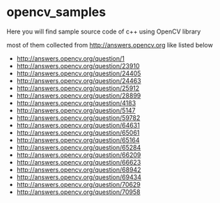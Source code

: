 # opencv_samples

Here you will find sample source code of c++ using OpenCV library

most of them collected from http://answers.opencv.org like listed below


*  <http://answers.opencv.org/question/1>
*  <http://answers.opencv.org/question/23910>
*  <http://answers.opencv.org/question/24405>
*  <http://answers.opencv.org/question/24463>
*  <http://answers.opencv.org/question/25912>
*  <http://answers.opencv.org/question/28899>
*  <http://answers.opencv.org/question/4183>
*  <http://answers.opencv.org/question/5147>
*  <http://answers.opencv.org/question/59782>
*  <http://answers.opencv.org/question/64631>
*  <http://answers.opencv.org/question/65061>
*  <http://answers.opencv.org/question/65164>
*  <http://answers.opencv.org/question/65284>
*  <http://answers.opencv.org/question/66209>
*  <http://answers.opencv.org/question/66623>
*  <http://answers.opencv.org/question/68942>
*  <http://answers.opencv.org/question/69434>
*  <http://answers.opencv.org/question/70629>
*  <http://answers.opencv.org/question/70958>



